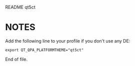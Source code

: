 README qt5ct


NOTES
=====

Add the following line to your profile if you don't use any DE:

	export QT_QPA_PLATFORMTHEME="qt5ct"


End of file.
